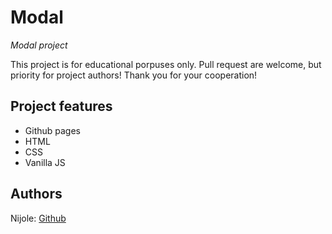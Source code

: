 # Modal

_Modal project_

This project is for educational porpuses only. Pull request are welcome, but priority for project authors! Thank you for your cooperation!


## Project features

- Github pages
- HTML
- CSS
- Vanilla JS

## Authors

Nijole: [Github](https://github.com/niseme)